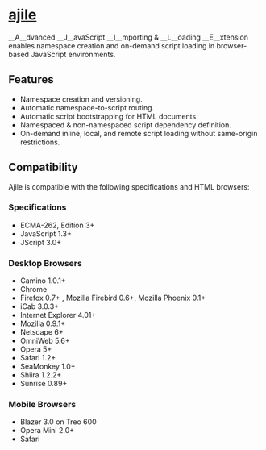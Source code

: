 # [ajile](https://github.com/iskitz/ajile/wiki)

__A__dvanced __J__avaScript __I__mporting & __L__oading __E__xtension enables namespace creation and on-demand script loading in browser-based JavaScript environments.


## Features

+ Namespace creation and versioning.
+ Automatic namespace-to-script routing.
+ Automatic script bootstrapping for HTML documents.
+ Namespaced & non-namespaced script dependency definition.
+ On-demand inline, local, and remote script loading without same-origin restrictions.


## Compatibility

Ajile is compatible with the following specifications and HTML browsers:

### Specifications

+ ECMA-262, Edition 3+
+ JavaScript 1.3+
+ JScript 3.0+

### Desktop Browsers

+ Camino 1.0.1+
+ Chrome
+ Firefox 0.7+ , Mozilla Firebird 0.6+, Mozilla Phoenix 0.1+
+ iCab 3.0.3+
+ Internet Explorer 4.01+
+ Mozilla 0.9.1+
+ Netscape 6+
+ OmniWeb 5.6+
+ Opera 5+
+ Safari 1.2+
+ SeaMonkey 1.0+
+ Shiira 1.2.2+
+ Sunrise 0.89+

### Mobile Browsers

+ Blazer 3.0 on Treo 600
+ Opera Mini 2.0+
+ Safari



